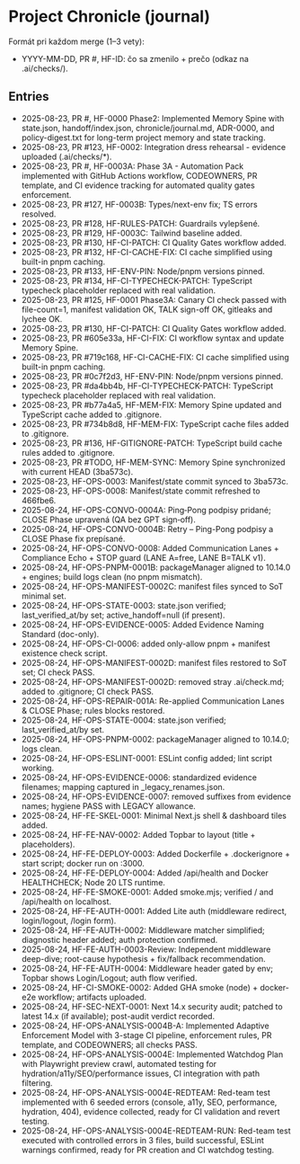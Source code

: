 # Project Chronicle (journal)

Formát pri každom merge (1–3 vety):

- YYYY-MM-DD, PR #, HF-ID: čo sa zmenilo + prečo (odkaz na .ai/checks/).

## Entries

- 2025-08-23, PR #, HF-0000 Phase2: Implemented Memory Spine with state.json, handoff/index.json, chronicle/journal.md, ADR-0000, and policy-digest.txt for long-term project memory and state tracking.
- 2025-08-23, PR #123, HF-0002: Integration dress rehearsal - evidence uploaded (.ai/checks/\*).
- 2025-08-23, PR #, HF-0003A: Phase 3A - Automation Pack implemented with GitHub Actions workflow, CODEOWNERS, PR template, and CI evidence tracking for automated quality gates enforcement.
- 2025-08-23, PR #127, HF-0003B: Types/next-env fix; TS errors resolved.
- 2025-08-23, PR #128, HF-RULES-PATCH: Guardrails vylepšené.
- 2025-08-23, PR #129, HF-0003C: Tailwind baseline added.
- 2025-08-23, PR #130, HF-CI-PATCH: CI Quality Gates workflow added.
- 2025-08-23, PR #132, HF-CI-CACHE-FIX: CI cache simplified using built-in pnpm caching.
- 2025-08-23, PR #133, HF-ENV-PIN: Node/pnpm versions pinned.
- 2025-08-23, PR #134, HF-CI-TYPECHECK-PATCH: TypeScript typecheck placeholder replaced with real validation.
- 2025-08-23, PR #125, HF-0001 Phase3A: Canary CI check passed with file-count=1, manifest validation OK, TALK sign-off OK, gitleaks and lychee OK.
- 2025-08-23, PR #130, HF-CI-PATCH: CI Quality Gates workflow added.
- 2025-08-23, PR #605e33a, HF-CI-FIX: CI workflow syntax and update Memory Spine.
- 2025-08-23, PR #719c168, HF-CI-CACHE-FIX: CI cache simplified using built-in pnpm caching.
- 2025-08-23, PR #0c7f2d3, HF-ENV-PIN: Node/pnpm versions pinned.
- 2025-08-23, PR #da4bb4b, HF-CI-TYPECHECK-PATCH: TypeScript typecheck placeholder replaced with real validation.
- 2025-08-23, PR #b77a4a5, HF-MEM-FIX: Memory Spine updated and TypeScript cache added to .gitignore.
- 2025-08-23, PR #734b8d8, HF-MEM-FIX: TypeScript cache files added to .gitignore.
- 2025-08-23, PR #136, HF-GITIGNORE-PATCH: TypeScript build cache rules added to .gitignore.
- 2025-08-23, PR #TODO, HF-MEM-SYNC: Memory Spine synchronized with current HEAD (3ba573c).
- 2025-08-23, HF-OPS-0003: Manifest/state commit synced to 3ba573c.
- 2025-08-23, HF-OPS-0008: Manifest/state commit refreshed to 466fbe6.
- 2025-08-24, HF-OPS-CONVO-0004A: Ping‑Pong podpisy pridané; CLOSE Phase upravená (QA bez GPT sign‑off).
- 2025-08-24, HF-OPS-CONVO-0004B: Retry – Ping-Pong podpisy a CLOSE Phase fix prepísané.
- 2025-08-24, HF-OPS-CONVO-0008: Added Communication Lanes + Compliance Echo + STOP guard (LANE A=free, LANE B=TALK v1).
- 2025-08-24, HF-OPS-PNPM-0001B: packageManager aligned to 10.14.0 + engines; build logs clean (no pnpm mismatch).
- 2025-08-24, HF-OPS-MANIFEST-0002C: manifest files synced to SoT minimal set.
- 2025-08-24, HF-OPS-STATE-0003: state.json verified; last_verified_at/by set; active_handoff=null (if present).
- 2025-08-24, HF-OPS-EVIDENCE-0005: Added Evidence Naming Standard (doc-only).
- 2025-08-24, HF-OPS-CI-0006: added only-allow pnpm + manifest existence check script.
- 2025-08-24, HF-OPS-MANIFEST-0002D: manifest files restored to SoT set; CI check PASS.
- 2025-08-24, HF-OPS-MANIFEST-0002D: removed stray .ai/check.md; added to .gitignore; CI check PASS.
- 2025-08-24, HF-OPS-REPAIR-001A: Re-applied Communication Lanes & CLOSE Phase; rules blocks restored.
- 2025-08-24, HF-OPS-STATE-0004: state.json verified; last_verified_at/by set.
- 2025-08-24, HF-OPS-PNPM-0002: packageManager aligned to 10.14.0; logs clean.
- 2025-08-24, HF-OPS-ESLINT-0001: ESLint config added; lint script working.
- 2025-08-24, HF-OPS-EVIDENCE-0006: standardized evidence filenames; mapping captured in \_legacy_renames.json.
- 2025-08-24, HF-OPS-EVIDENCE-0007: removed suffixes from evidence names; hygiene PASS with LEGACY allowance.
- 2025-08-24, HF-FE-SKEL-0001: Minimal Next.js shell & dashboard tiles added.
- 2025-08-24, HF-FE-NAV-0002: Added Topbar to layout (title + placeholders).
- 2025-08-24, HF-FE-DEPLOY-0003: Added Dockerfile + .dockerignore + start script; docker run on :3000.
- 2025-08-24, HF-FE-DEPLOY-0004: Added /api/health and Docker HEALTHCHECK; Node 20 LTS runtime.
- 2025-08-24, HF-FE-SMOKE-0001: Added smoke.mjs; verified / and /api/health on localhost.
- 2025-08-24, HF-FE-AUTH-0001: Added Lite auth (middleware redirect, login/logout, /login form).
- 2025-08-24, HF-FE-AUTH-0002: Middleware matcher simplified; diagnostic header added; auth protection confirmed.
- 2025-08-24, HF-FE-AUTH-0003-Review: Independent middleware deep-dive; root-cause hypothesis + fix/fallback recommendation.
- 2025-08-24, HF-FE-AUTH-0004: Middleware header gated by env; Topbar shows Login/Logout; auth flow verified.
- 2025-08-24, HF-CI-SMOKE-0002: Added GHA smoke (node) + docker-e2e workflow; artifacts uploaded.
- 2025-08-24, HF-SEC-NEXT-0001: Next 14.x security audit; patched to latest 14.x (if available); post-audit verdict recorded.
- 2025-08-24, HF-OPS-ANALYSIS-0004B-A: Implemented Adaptive Enforcement Model with 3-stage CI pipeline, enforcement rules, PR template, and CODEOWNERS; all checks PASS.
- 2025-08-24, HF-OPS-ANALYSIS-0004E: Implemented Watchdog Plan with Playwright preview crawl, automated testing for hydration/a11y/SEO/performance issues, CI integration with path filtering.
- 2025-08-24, HF-OPS-ANALYSIS-0004E-REDTEAM: Red-team test implemented with 6 seeded errors (console, a11y, SEO, performance, hydration, 404), evidence collected, ready for CI validation and revert testing.
- 2025-08-24, HF-OPS-ANALYSIS-0004E-REDTEAM-RUN: Red-team test executed with controlled errors in 3 files, build successful, ESLint warnings confirmed, ready for PR creation and CI watchdog testing.

